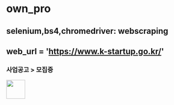 # own_pro
## selenium,bs4,chromedriver: webscraping
## web_url = 'https://www.k-startup.go.kr/'
### 사업공고 > 모집중
<img src="./static/images/2020-10-14 17:14:00.015428.png" width="50">
